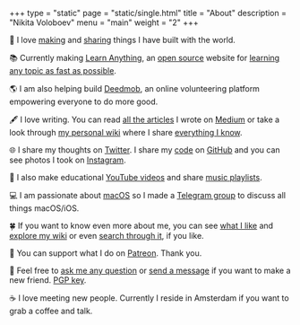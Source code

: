 +++
type = "static"
page = "static/single.html"
title = "About"
description = "Nikita Voloboev"
menu = "main"
weight = "2"
+++

👋 I love [making](https://nikitavoloboev.xyz/projects/) and [sharing](https://wiki.nikitavoloboev.xyz/sharing/sharing.html) things I have built with the world.

📚 Currently making [Learn Anything](https://learn-anything.xyz), an [open source](https://github.com/learn-anything/learn-anything#readme) website for [learning any topic as fast as possible](https://github.com/learn-anything/learn-anything/wiki/White-Paper).

🌎 I am also helping build [Deedmob](https://www.deedmob.com), an online volunteering platform empowering everyone to do more good.

🖋 I love writing. You can read [all the articles](https://wiki.nikitavoloboev.xyz/sharing/my-articles.html) I wrote on [Medium](https://medium.com/@nikitavoloboev) or take a look through [my personal wiki](https://wiki.nikitavoloboev.xyz) where I share [everything I know](https://wiki.nikitavoloboev.xyz/sharing/everything-I-know.html).

🌐 I share my thoughts on [Twitter](https://twitter.com/nikitavoloboev). I share my [code](https://wiki.nikitavoloboev.xyz/sharing/my-github.html) on [GitHub](https://github.com/nikitavoloboev) and you can see photos I took on [Instagram](https://www.instagram.com/nikitavoloboev).

🎥 I also make educational [YouTube videos](https://www.youtube.com/channel/UCEKqrUfr_FMKIO9XSJS4vDw) and share [music playlists](https://wiki.nikitavoloboev.xyz/music/music-playlists.html).

💻 I am passionate about [macOS](https://github.com/nikitavoloboev/my-mac-os#readme) so I made a [Telegram group](https://t.me/macOSautomation) to discuss all things macOS/iOS.

🍀 If you want to know even more about me, you can see [what I like](../likes) and [explore my wiki](https://wiki.nikitavoloboev.xyz) or even [search through it](https://github.com/nikitavoloboev/alfred-my-mind#readme), if you like.

💛 You can support what I do on [Patreon](http://patreon.com/nikitavoloboev). Thank you.

💬 Feel free to [ask me any question](https://github.com/nikitavoloboev/ama#readme) or [send a message](mailto:nikita.voloboev@gmail.com) if you want to make a new friend. [PGP key](https://keybase.io/nikitavoloboev).

☕ I love meeting new people. Currently I reside in Amsterdam if you want to grab a coffee and talk.
